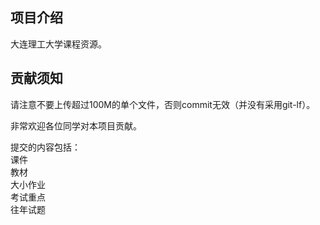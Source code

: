 ## 项目介绍
大连理工大学课程资源。  

## 贡献须知
请注意不要上传超过100M的单个文件，否则commit无效（并没有采用git-lf）。  

非常欢迎各位同学对本项目贡献。  

提交的内容包括：  
课件  
教材  
大小作业  
考试重点  
往年试题  

